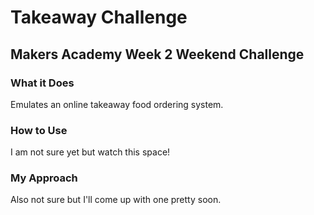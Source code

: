 # Takeaway Challenge
## Makers Academy Week 2 Weekend Challenge

### What it Does
Emulates an online takeaway food ordering system.

### How to Use
I am not sure yet but watch this space!

### My Approach
Also not sure but I'll come up with one pretty soon.
